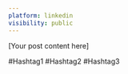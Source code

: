 ```yaml
---
platform: linkedin
visibility: public
---
```


[Your post content here]

#Hashtag1 #Hashtag2 #Hashtag3
